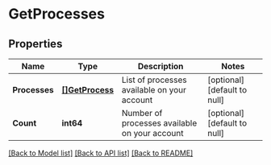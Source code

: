 # GetProcesses

## Properties
Name | Type | Description | Notes
------------ | ------------- | ------------- | -------------
**Processes** | [**[]GetProcess**](getProcess.md) | List of processes available on your account | [optional] [default to null]
**Count** | **int64** | Number of processes available on your account | [optional] [default to null]

[[Back to Model list]](../README.md#documentation-for-models) [[Back to API list]](../README.md#documentation-for-api-endpoints) [[Back to README]](../README.md)


